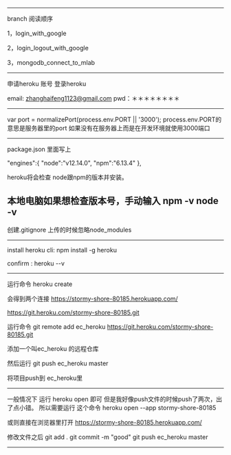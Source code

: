 -----------------------

branch 阅读顺序

1，login_with_google

2，login_logout_with_google

3，mongodb_connect_to_mlab


---------------------------------

申请heroku 账号
登录heroku

email: zhanghaifeng1123@gmail.com
pwd：＊＊＊＊＊＊＊＊

------------------------------------------------------
var port = normalizePort(process.env.PORT || '3000');
process.env.PORT的意思是服务器里的port 
如果没有在服务器上而是在开发环境就使用3000端口

-------------------------------------------------------------

package.json 里面写上

"engines":{
    "node":"v12.14.0",
    "npm":"6.13.4"
},

heroku将会检查 node跟npm的版本并安装。


本地电脑如果想检查版本号，手动输入
npm -v
node -v
-----------------------------------------------------
创建.gitignore 上传的时候忽略node_modules


----------------------------------------------------
install heroku cli:   npm install -g heroku

confirm :             heroku --v

----------------------------------------------------
运行命令
heroku create 

会得到两个连接
https://stormy-shore-80185.herokuapp.com/ 

https://git.heroku.com/stormy-shore-80185.git

运行命令
git remote add ec_heroku https://git.heroku.com/stormy-shore-80185.git

添加一个叫ec_heroku 的远程仓库

然后运行
git push ec_heroku master

将项目push到 ec_heroku里


----------------------------------------
一般情况下 运行 heroku open 即可
但是我好像push文件的时候push了两次，出了点小错。
所以需要运行 这个命令
heroku open --app stormy-shore-80185

或则直接在浏览器里打开
https://stormy-shore-80185.herokuapp.com/ 


修改文件之后
git add .
git commit -m "good"
git push ec_heroku master

-----------------------------
